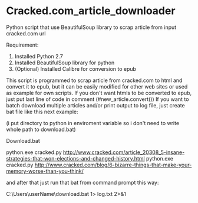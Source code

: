 Cracked.com_article_downloader
==============================

Python script that use BeautifulSoup library to scrap article from input cracked.com url

Requirement:

1. Installed Python 2.7
2. Installed BeautifulSoup library for python
3. (Optional) Installed Calibre for conversion to epub


This script is programmed to scrap article from cracked.com to html and convert it to epub,
but it can be easily modified for other web sites or used as example for own scripts.
If you don't want htmls to be converted to epub, just put last line of code in comment (#new_article.convert())
If you want to batch download multiple articles and/or print output to log file, 
just create bat file like this next example:

(i put directory to python in enviroment variable so i don't need to write whole path to download.bat)


Download.bat

python.exe cracked.py http://www.cracked.com/article_20308_5-insane-strategies-that-won-elections-and-changed-history.html
python.exe cracked.py http://www.cracked.com/blog/6-bizarre-things-that-make-your-memory-worse-than-you-think/


and after that just run that bat from command prompt this way:

C:\Users\userName\download.bat 1> log.txt 2>&1

